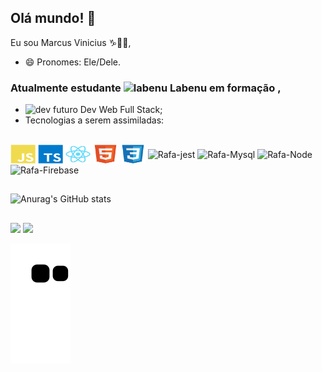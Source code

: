 ## Olá mundo! 👋
Eu sou Marcus Vinicius ♑🏳️‍🌈,
- 😄 Pronomes: Ele/Dele.
### Atualmente estudante ![labenu](https://yt3.ggpht.com/ytc/AKedOLSH-PUg_wTvKW7xAKL4PsXFV85N9Ys341g0WSVd=s48-c-k-c0x00ffffff-no-rj) **Labenu** em formação ,
- ![dev](https://dev-to-uploads.s3.amazonaws.com/uploads/logos/resized_logo_UQww2soKuUsjaOGNB38o.png) futuro Dev Web Full Stack;
- Tecnologias a serem assimiladas:
</div>
<div style="display: inline_block"><br>
  <img align="center" alt="Rafa-Js" height="30" width="40" src="https://raw.githubusercontent.com/devicons/devicon/master/icons/javascript/javascript-plain.svg">
  <img align="center" alt="Rafa-Ts" height="30" width="40" src="https://raw.githubusercontent.com/devicons/devicon/master/icons/typescript/typescript-plain.svg">
  <img align="center" alt="Rafa-React" height="30" width="40" src="https://raw.githubusercontent.com/devicons/devicon/master/icons/react/react-original.svg">
  <img align="center" alt="Rafa-HTML" height="30" width="40" src="https://raw.githubusercontent.com/devicons/devicon/master/icons/html5/html5-original.svg">
  <img align="center" alt="Rafa-CSS" height="30" width="40" src="https://raw.githubusercontent.com/devicons/devicon/master/icons/css3/css3-original.svg">
  <img align="center" alt="Rafa-jest" height="30" width="40" src="https://cdn.jsdelivr.net/gh/devicons/devicon/icons/jest/jest-plain.svg">
  <img align="center" alt="Rafa-Mysql" height="30" width="40" src="https://cdn.jsdelivr.net/gh/devicons/devicon/icons/mysql/mysql-original-wordmark.svg">
  <img align="center" alt="Rafa-Node" height="30" width="40" src="https://cdn.jsdelivr.net/gh/devicons/devicon/icons/nodejs/nodejs-plain.svg">
  <img align="center" alt="Rafa-Firebase" height="30" width="40" src="https://cdn.jsdelivr.net/gh/devicons/devicon/icons/firebase/firebase-plain-wordmark.svg">

  ##

![Anurag's GitHub stats](https://github-readme-stats.vercel.app/api?username=marcusvrr&theme=radical&show_icons=true)
  
  ##
 
<div> 
  <a href="https://instagram.com/marcusvrr" target="_blank"><img src="https://img.shields.io/badge/-Instagram-%23E4405F?style=for-the-badge&logo=instagram&logoColor=white" target="_blank"></a>
  <a href = "mailto:marcusvrr2@gmail.com"><img src="https://img.shields.io/badge/-Gmail-%23333?style=for-the-badge&logo=gmail&logoColor=white" target="_blank"></a> 
 
  ![Snake animation](https://github.com/rafaballerini/rafaballerini/blob/output/github-contribution-grid-snake.svg)
 
</div>
